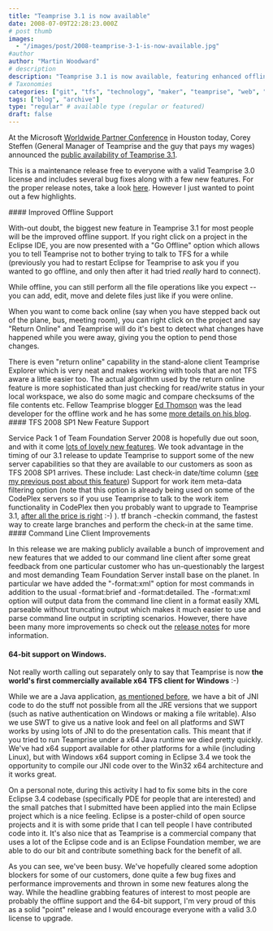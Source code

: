 ```yaml
---
title: "Teamprise 3.1 is now available"
date: 2008-07-09T22:28:23.000Z
# post thumb
images:
  - "/images/post/2008-teamprise-3-1-is-now-available.jpg"
#author
author: "Martin Woodward"
# description
description: "Teamprise 3.1 is now available, featuring enhanced offline support and several bug fixes for users with a Teamprise 3.0 licence."
# Taxonomies
categories: ["git", "tfs", "technology", "maker", "teamprise", "web", "programming", "personal"]
tags: ["blog", "archive"]
type: "regular" # available type (regular or featured)
draft: false
---
```

At the Microsoft [Worldwide Partner Conference](https://partner.microsoft.com/global/40018508) in Houston today, Corey Steffen (General Manager of Teamprise and the guy that pays my wages) announced the [public availability of Teamprise 3.1](http://www.teamprise.com/).  

This is a maintenance release free to everyone with a valid Teamprise 3.0 license and includes several bug fixes along with a few new features.  For the proper release notes, take a look [here](http://download-us.teamprise.com/cs/3.1.0.8392R/release-notes/release-notes.html).  However I just wanted to point out a few highlights.  

[](http://www.woodwardweb.com/WindowsLiveWriter/Teamprise3.1isnowavailable_C053/online_2.png)   #### Improved Offline Support  

With-out doubt, the biggest new feature in Teamprise 3.1 for most people will be the improved offline support. If you right click on a project in the Eclipse IDE, you are now presented with a "Go Offline" option which allows you to tell Teamprise not to bother trying to talk to TFS for a while (previously you had to restart Eclipse for Teamprise to ask you if you wanted to go offline, and only then after it had tried *really* hard to connect).  

While offline, you can still perform all the file operations like you expect -- you can add, edit, move and delete files just like if you were online.  

When you want to come back online (say when you have stepped back out of the plane, bus, meeting room), you can right click on the project and say "Return Online" and Teamprise will do it's best to detect what changes have happened while you were away, giving you the option to pend those changes.  

There is even "return online" capability in the stand-alone client Teamprise Explorer which is very neat and makes working with tools that are not TFS aware a little easier too.  The actual algorithm used by the return online feature is more sophisticated than just checking for read/write status in your local workspace, we also do some magic and compare checksums of the file contents etc.  Fellow Teamprise blogger [Ed Thomson](http://www.edwardthomson.com/blog/) was the lead developer for the offline work and he has some [more details on his blog](http://www.edwardthomson.com/blog/2008/07/teamprise_31.html).  #### TFS 2008 SP1 New Feature Support  

Service Pack 1 of Team Foundation Server 2008 is hopefully due out soon, and with it come [lots of lovely new features](http://blogs.msdn.com/bharry/archive/2008/04/28/team-foundation-server-2008-sp1.aspx). We took advantage in the timing of our 3.1 release to update Teamprise to support some of the new server capabilities so that they are available to our customers as soon as TFS 2008 SP1 arrives.  These include:     Last check-in date/time column ([see my previous post about this feature](http://www.woodwardweb.com/teamprise/000436.html))     Support for work item meta-data filtering option (note that this option is already being used on some of the CodePlex servers so if you use Teamprise to talk to the work item functionality in CodePlex then you probably want to upgrade to Teamprise 3.1, [after all the price is right](http://www.woodwardweb.com/teamprise/000339.html) :-) ).    tf branch -checkin command, the fastest way to create large branches and perform the check-in at the same time.    #### Command Line Client Improvements  

In this release we are making publicly available a bunch of improvement and new features that we added to our command line client after some great feedback from one particular customer who has un-questionably the largest and most demanding Team Foundation Server install base on the planet. In particular we have added the "-format:xml" option for most commands in addition to the usual -format:brief and -format:detailed.  The -format:xml option will output data from the command line client in a format easily XML parseable without truncating output which makes it much easier to use and parse command line output in scripting scenarios.  However, there have been many more improvements so check out the [release notes](http://download-us.teamprise.com/cs/3.1.0.8392R/release-notes/release-notes.html) for more information.  

  #### 64-bit support on Windows.  

Not really worth calling out separately only to say that Teamprise is now **the world's first commercially available x64 TFS client for Windows** :-)   

While we are a Java application, [as mentioned before](http://www.woodwardweb.com/java/000223.html), we have a bit of JNI code to do the stuff not possible from all the JRE versions that we support (such as native authentication on Windows or making a file writable).  Also we use SWT to give us a native look and feel on all platforms and SWT works by using lots of JNI to do the presentation calls.  This meant that if you tried to run Teamprise under a x64 Java runtime we died pretty quickly.  We've had x64 support available for other platforms for a while (including Linux), but with Windows x64 support coming in Eclipse 3.4 we took the opportunity to compile our JNI code over to the Win32 x64 architecture and it works great.  

On a personal note, during this activity I had to fix some bits in the core Eclipse 3.4 codebase (specifically PDE for people that are interested) and the small patches that I submitted have been applied into the main Eclipse project which is a nice feeling. Eclipse is a poster-child of open source projects and it is with some pride that I can tell people I have contributed code into it. It's also nice that as Teamprise is a commercial company that uses a lot of the Eclipse code and is an Eclipse Foundation member, we are able to do our bit and contribute something back for the benefit of all.  

As you can see, we've been busy. We've hopefully cleared some adoption blockers for some of our customers, done quite a few bug fixes and performance improvements and thrown in some new features along the way.  While the headline grabbing features of interest to most people are probably the offline support and the 64-bit support, I'm very proud of this as a solid "point" release and I would encourage everyone with a valid 3.0 license to upgrade.
